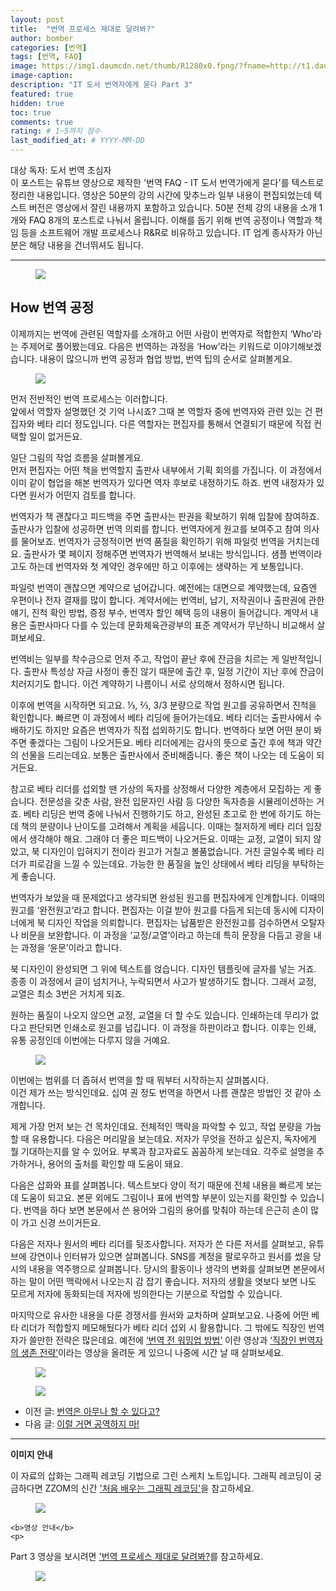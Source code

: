 ```yaml
---
layout: post
title:  "번역 프로세스 제대로 달려봐?"
author: bomber
categories: [번역]
tags: [번역, FAQ]
image: https://img1.daumcdn.net/thumb/R1280x0.fpng/?fname=http://t1.daumcdn.net/brunch/service/user/96Gy/image/JQrwVUEuwbDvcXHnAsTiwLyd9io.png
image-caption: 
description: "IT 도서 번역자에게 묻다 Part 3"
featured: true
hidden: true
toc: true
comments: true
rating: # 1~5까지 점수
last_modified_at: # YYYY-MM-DD
---
```



<div class="note">
<p>
대상 독자: 도서 번역 초심자<br/>
이 포스트는 유튜브 영상으로 제작한 '번역 FAQ - IT 도서 번역가에게 묻다'를 텍스트로 정리한 내용입니다. 영상은 50분의 강의 시간에 맞추느라 일부 내용이 편집되었는데 텍스트 버전은 영상에서 잘린 내용까지 포함하고 있습니다. 50분 전체 강의 내용을 소개 1개와 FAQ 8개의 포스트로 나눠서 올립니다. 
이해를 돕기 위해 번역 공정이나 역할과 책임 등을 소프트웨어 개발 프로세스나 R&R로 비유하고 있습니다. IT 업계 종사자가 아닌 분은 해당 내용을 건너뛰셔도 됩니다.
</p>
</div>

<hr/>



<figure>
<img class="large" src="https://img1.daumcdn.net/thumb/R1280x0.fjpg/?fname=http://t1.daumcdn.net/brunch/service/user/96Gy/image/sLLStk96IxYb59IW1Rk0SVcfroY.PNG" alter="">
<figcaption class="center"></figcaption>
</figure>

## How 번역 공정

이제까지는 번역에 관련된 역할자를 소개하고 어떤 사람이 번역자로 적합한지 ‘Who’라는 주제어로 풀어봤는데요. 다음은 번역하는 과정을 ‘How’라는 키워드로 이야기해보겠습니다. 내용이 많으니까 번역 공정과 협업 방법, 번역 팁의 순서로 살펴볼게요.

<figure>
<img class="large" src="https://img1.daumcdn.net/thumb/R1280x0.fjpg/?fname=http://t1.daumcdn.net/brunch/service/user/96Gy/image/D2NxMwXE2Y-bbjBt9JwHOZcfiso.PNG" alter="">
<figcaption class="center"></figcaption>
</figure>
먼저 전반적인 번역 프로세스는 이러합니다.<br/>
앞에서 역할자 설명했던 것 기억 나시죠? 그때 본 역할자 중에 번역자와 관련 있는 건 편집자와 베타 리더 정도입니다. 다른 역할자는 편집자를 통해서 연결되기 때문에 직접 컨택할 일이 없거든요.<br/>

일단 그림의 작업 흐름을 살펴볼게요.<br/>
먼저 편집자는 어떤 책을 번역할지 출판사 내부에서 기획 회의를 가집니다. 이 과정에서 이미 같이 협업을 해본 번역자가 있다면 역자 후보로 내정하기도 하죠. 번역 내정자가 있다면 원서가 어떤지 검토를 합니다.<br/>

번역자가 책 괜찮다고 피드백을 주면 출판사는 판권을 확보하기 위해 입찰에 참여하죠. 출판사가 입찰에 성공하면 번역 의뢰를 합니다. 번역자에게 원고를 보여주고 참여 의사를 물어보죠. 번역자가 긍정적이면 번역 품질을 확인하기 위해 파일럿 번역을 거치는데요. 출판사가 몇 페이지 정해주면 번역자가 번역해서 보내는 방식입니다. 샘플 번역이라고도 하는데 번역자와 첫 계약인 경우에만 하고 이후에는 생략하는 게 보통입니다.<br/>

파일럿 번역이 괜찮으면 계약으로 넘어갑니다. 예전에는 대면으로 계약했는데, 요즘엔 우편이나 전자 결재를 많이 합니다. 계약서에는 번역비, 납기, 저작권이나 출판권에 관한 얘기, 진척 확인 방법, 증정 부수, 번역자 할인 혜택 등의 내용이 들어갑니다. 계약서 내용은 출판사마다 다를 수 있는데 문화체육관광부의 표준 계약서가 무난하니 비교해서 살펴보세요.<br/>

번역비는 일부를 착수금으로 먼저 주고, 작업이 끝난 후에 잔금을 치르는 게 일반적입니다. 출판사 특성상 자금 사정이 좋진 않기 때문에 출간 후, 일정 기간이 지난 후에 잔금이 치러지기도 합니다. 이건 계약하기 나름이니 서로 상의해서 정하시면 됩니다.<br/>

이후에 번역을 시작하면 되고요. ⅓, ⅔, 3/3 분량으로 작업 원고를 공유하면서 진척을 확인합니다. 빠르면 이 과정에서 베타 리딩에 들어가는데요. 베타 리더는 출판사에서 수배하기도 하지만 요즘은 번역자가 직접 섭외하기도 합니다. 번역하다 보면 어떤 분이 봐주면 좋겠다는 그림이 나오거든요. 베타 리더에게는 감사의 뜻으로 출간 후에 책과 약간의 선물을 드리는데요. 보통은 출판사에서 준비해줍니다. 좋은 책이 나오는 데 도움이 되거든요.<br/>

참고로 베타 리더를 섭외할 땐 가상의 독자를 상정해서 다양한 계층에서 모집하는 게 좋습니다. 전문성을 갖춘 사람, 완전 입문자인 사람 등 다양한 독자층을 시뮬레이션하는 거죠. 베타 리딩은 번역 중에 나눠서 진행하기도 하고, 완성된 초고로 한 번에 하기도 하는데 책의 분량이나 난이도를 고려해서 계획을 세웁니다. 이때는 철저하게 베타 리더 입장에서 생각해야 해요. 그래야 더 좋은 피드백이 나오거든요. 이때는 교정, 교열이 되지 않았고, 북 디자인이 입혀지기 전이라 원고가 거칠고 볼품없습니다. 거친 글일수록 베타 리더가 피로감을 느낄 수 있는데요. 가능한 한 품질을 높인 상태에서 베타 리딩을 부탁하는 게 좋습니다.<br/>

번역자가 보았을 때 문제없다고 생각되면 완성된 원고를 편집자에게 인계합니다. 이때의 원고를 ‘완전원고’라고 합니다. 편집자는 이걸 받아 원고를 다듬게 되는데 동시에 디자이너에게 북 디자인 작업을 의뢰합니다. 편집자는 납품받은 완전원고를 검수하면서 오탈자나 비문을 보완합니다. 이 과정을 ‘교정/교열’이라고 하는데 특히 문장을 다듬고 광을 내는 과정을 ‘윤문’이라고 합니다.<br/>

북 디자인이 완성되면 그 위에 텍스트를 얹습니다. 디자인 템플릿에 글자를 넣는 거죠. 종종 이 과정에서 글이 넘치거나, 누락되면서 사고가 발생하기도 합니다. 그래서 교정, 교열은 최소 3번은 거치게 되죠. <br/>

원하는 품질이 나오지 않으면 교정, 교열을 더 할 수도 있습니다. 인쇄하는데 무리가 없다고 판단되면 인쇄소로 원고를 넘깁니다. 이 과정을 하판이라고 합니다. 이후는 인쇄, 유통 공정인데 이번에는 다루지 않을 거예요.



<figure>
<img class="large" src="https://img1.daumcdn.net/thumb/R1280x0.fjpg/?fname=http://t1.daumcdn.net/brunch/service/user/96Gy/image/OAK66IWgwZfII-Z-qdn0rgeuxtA.PNG" alter="">
<figcaption class="center"></figcaption>
</figure>

이번에는 범위를 더 좁혀서 번역을 할 때 뭐부터 시작하는지 살펴봅시다.<br/>
이건 제가 쓰는 방식인데요. 십여 권 정도 번역을 하면서 나름 괜찮은 방법인 것 같아 소개합니다.<br/>

제게 가장 먼저 보는 건 목차인데요. 전체적인 맥락을 파악할 수 있고, 작업 분량을 가늠할 때 유용합니다. 다음은 머리말을 보는데요. 저자가 무엇을 전하고 싶은지, 독자에게 뭘 기대하는지를 알 수 있어요. 부록과 참고자료도 꼼꼼하게 보는데요. 각주로 설명을 추가하거나, 용어의 출처를 확인할 때 도움이 돼요.<br/>


다음은 삽화와 표를 살펴봅니다. 텍스트보다 양이 적기 때문에 전체 내용을 빠르게 보는 데 도움이 되고요. 본문 외에도 그림이나 표에 번역할 부분이 있는지를 확인할 수 있습니다. 번역을 하다 보면 본문에서 쓴 용어와 그림의 용어를 맞춰야 하는데 은근히 손이 많이 가고 신경 쓰이거든요.<br/>

다음은 저자나 원서의 베타 리더를 뒷조사합니다. 저자가 쓴 다른 저서를 살펴보고, 유튜브에 강연이나 인터뷰가 있으면 살펴봅니다. SNS를 계정을 팔로우하고 원서를 썼을 당시의 내용을 역주행으로 살펴봅니다. 당시의 활동이나 생각의 변화를 살펴보면 본문에서 하는 말이 어떤 맥락에서 나오는지 감 잡기 좋습니다. 저자의 생활을 엿보다 보면 나도 모르게 저자에 동화되는데 저자에 빙의한다는 기분으로 작업할 수 있습니다.<br/>

마지막으로 유사한 내용을 다룬 경쟁서를 원서와 교차하며 살펴보고요. 나중에 어떤 베타 리더가 적합할지 메모해뒀다가 베타 리더 섭외 시 활용합니다. 그 밖에도 직장인 번역자가 쓸만한 전략은 많은데요. 예전에 <a href="https://youtu.be/qsYkg47UBt4" target="_blank">‘번역 전 워밍업 방법’</a> 이란 영상과 <a href="https://youtu.be/ibaIH15zkpg" target="_blank">‘직장인 번역자의 생존 전략’</a>이라는 영상을 올려둔 게 있으니 나중에 시간 날 때 살펴보세요.

<figure>
<img class="large" src="https://img1.daumcdn.net/thumb/R1280x0.fpng/?fname=http://t1.daumcdn.net/brunch/service/user/96Gy/image/3q3lrZOZIY2IwivW3LWTw_dttBQ.png" alter="">
<figcaption class="center"></figcaption>
</figure>

<figure>
<img class="large" src="https://img1.daumcdn.net/thumb/R1280x0.fpng/?fname=http://t1.daumcdn.net/brunch/service/user/96Gy/image/yimXjx0ZAV-F98UFNT3NOQHBdxQ.png" alter="">
<figcaption class="center"></figcaption>
</figure>

<ul>
<li>
이전 글: <a href="{{ site.baseurl }}/faq-3-who" target="_blank">번역은 아무나 할 수 있다고?</a>
</li>
<li>
다음 글: <a href="{{ site.baseurl }}/faq-5-how" target="_blank">이럴 거면 공역하지 마!</a>
</li>
</ul>

<hr/>

<div class="note">
    <b>이미지 안내</b>
    <p>
    이 자료의 삽화는 그래픽 레코딩 기법으로 그린 스케치 노트입니다. 그래픽 레코딩이 궁금하다면 ZZOM의 신간 <a href="http://aladin.kr/p/G4zvf" target="_blank">'처음 배우는 그래픽 레코딩'</a>을 참고하세요.
    </p>
    <figure>
    <img class="large" src="https://img1.daumcdn.net/thumb/R1280x0.fpng/?fname=http://t1.daumcdn.net/brunch/service/user/96Gy/image/qqqnmhAWZxfuZ8twG-cVZh5PVkE.png" alter="">
    </figure>

    <b>영상 안내</b>
    <p>
 Part 3 영상을 보시려면 <a href="https://youtu.be/oVLNmYhCihQ" target="_blank">'번역 프로세스 제대로 달려봐?</a>를 참고하세요.
    </p>
    <figure>
    <img class="large" src="https://img1.daumcdn.net/thumb/R1280x0.fpng/?fname=http://t1.daumcdn.net/brunch/service/user/96Gy/image/JQrwVUEuwbDvcXHnAsTiwLyd9io.png" alter="">
    </figure>
</div>
